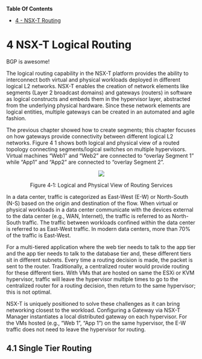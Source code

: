 
**Table Of Contents**

<!--ts-->
   * [4 - NSX-T Routing](#4-nsx-t-logical-routing)

# 4 NSX-T Logical Routing

BGP is awesome!

The logical routing capability in the NSX-T platform provides the ability to interconnect both virtual and physical workloads deployed in different logical L2 networks. NSX-T enables the creation of network elements like segments (Layer 2 broadcast domains) and gateways (routers) in software as logical constructs and embeds them in the hypervisor layer, abstracted from the underlying physical hardware. Since these network elements are logical entities, multiple gateways can be created in an automated and agile fashion.
 
The previous chapter showed how to create segments; this chapter focuses on how gateways provide connectivity between different logical L2 networks. Figure 4 1 shows both logical and physical view of a routed topology connecting segments/logical switches on multiple hypervisors. Virtual machines “Web1” and “Web2” are connected to “overlay Segment 1” while “App1” and “App2” are connected to “overlay Segment 2”. 


<p align="center">
    <img src="images/Figure4-1.png">
</p>
<p align="center">
Figure 4‑1: Logical and Physical View of Routing Services
</p>


In a data center, traffic is categorized as East-West (E-W) or North-South (N-S) based on the origin and destination of the flow. When virtual or physical workloads in a data center communicate with the devices external to the data center (e.g., WAN, Internet), the traffic is referred to as North-South traffic. The traffic between workloads confined within the data center is referred to as East-West traffic. In modern data centers, more than 70% of the traffic is East-West.

For a multi-tiered application where the web tier needs to talk to the app tier and the app tier needs to talk to the database tier and, these different tiers sit in different subnets. Every time a routing decision is made, the packet is sent to the router. Traditionally, a centralized router would provide routing for these different tiers. With VMs that are hosted on same the ESXi or KVM hypervisor, traffic will leave the hypervisor multiple times to go to the centralized router for a routing decision, then return to the same hypervisor; this is not optimal.

NSX-T is uniquely positioned to solve these challenges as it can bring networking closest to the workload. Configuring a Gateway via NSX-T Manager instantiates a local distributed gateway on each hypervisor. For the VMs hosted (e.g., “Web 1”, “App 1”) on the same hypervisor, the E-W traffic does not need to leave the hypervisor for routing.


## 4.1 Single Tier Routing
